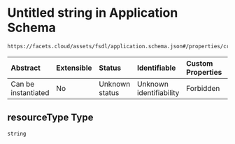 # Untitled string in Application Schema

```txt
https://facets.cloud/assets/fsdl/application.schema.json#/properties/credentialRequests/properties/queues/properties/rabbitmq/items/0/properties/resourceType
```



| Abstract            | Extensible | Status         | Identifiable            | Custom Properties | Additional Properties | Access Restrictions | Defined In                                                                        |
| :------------------ | :--------- | :------------- | :---------------------- | :---------------- | :-------------------- | :------------------ | :-------------------------------------------------------------------------------- |
| Can be instantiated | No         | Unknown status | Unknown identifiability | Forbidden         | Allowed               | none                | [application.schema.json*](../out/application.schema.json "open original schema") |

## resourceType Type

`string`
